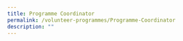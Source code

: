 ```yaml
---
title: Programme Coordinator
permalink: /volunteer-programmes/Programme-Coordinator
description: ""
---
```

